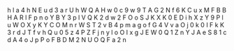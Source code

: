 
 h l a 4 h N E u d 3 a r U h W Q A H w 0 c 9 w 9 T A G 2 N f 6 K C u x M F B B H A R l F p n o Y B Y 3 p l V Q K 2 d w 2 F O o S J K X K 0 E D i h X z Y 9 P l u W O X y K Y C O M n r W S T 2 v B 4 p m a g o f G 4 V v a O j 0 k 0 I F k K 3 r d J T f v h Q u 0 5 z 4 P Z F j n y l o O I x g J E W 0 Q 1 Z n Y J A e S 8 1 c d A 4 o J p P o F B D M 2 N U O Q F a 2 n